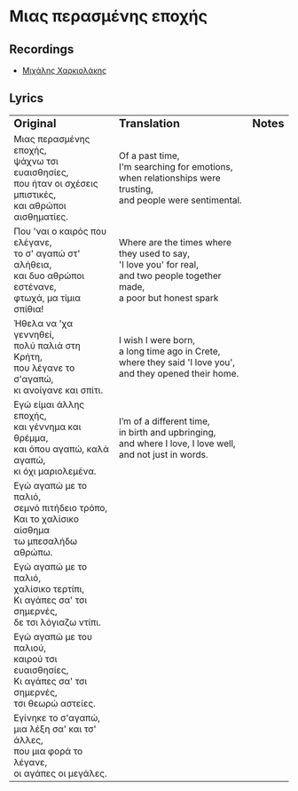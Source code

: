 # Μιας περασμένης εποχής

## Recordings
- [Μιχάλης Χαρκιολάκης](https://www.youtube.com/watch?v=Z3yka61MvWw)

## Lyrics

<table border="0">
  <tr>
    <td><b style="font-size:20px">Original</b></td>
    <td><b style="font-size:20px">Translation</b></td>
    <td><b style="font-size:20px">Notes</b></td>
  </tr>
  <tr>
    <td>Μιας περασμένης εποχής,<br>ψάχνω τσι ευαισθησίες,<br>που ήταν οι σχέσεις μπιστικές,<br>και αθρώποι αισθηματίες.</td>
    <td>Of a past time,<br>I'm searching for emotions,<br>when relationships were trusting,<br>and people were sentimental.</td>
    <td></td>
  </tr>
  <tr>  
    <td>Που 'ναι ο καιρός που ελέγανε,<br>το σ' αγαπώ στ' αλήθεια,<br>και δυο αθρώποι εστένανε,<br>φτωχά, μα τίμια σπίθια!</td>
    <td>Where are the times where they used to say,<br>'I love you' for real,<br>and two people together made,<br>a poor but honest spark</td>
    <td></td>
  </tr>
  <tr>  
    <td>Ήθελα να 'χα γεννηθεί,<br>πολύ παλιά στη Κρήτη,<br>που λέγανε το σ'αγαπώ,<br>κι ανοίγανε και σπίτι.</td>
    <td>I wish I were born,<br>a long time ago in Crete,<br>where they said 'I love you',<br>and they opened their home. </td>
    <td></td>
  </tr>
  <tr>  
    <td>Εγώ είμαι άλλης εποχής,<br>και γέννημα και θρέμμα,<br>και όπου αγαπώ, καλά αγαπώ,<br>κι όχι μαριολεμένα.</td>
    <td>I’m of a different time,<br>in birth and upbringing,<br>and where I love, I love well,<br>and not just in words.</td>
    <td></td>
  </tr>
  <tr>  
    <td>Εγώ αγαπώ με το παλιό,<br>σεμνό πιτήδειο τρόπο,<br>Και το χαλίσικο αίσθημα<br>τω μπεσαλήδω αθρώπω.</td>
    <td></td>
    <td></td>
  </tr>
  <tr>  
    <td>Εγώ αγαπώ με το παλιό,<br>χαλίσικο τερτίπι,<br>Κι αγάπες σα' τσι σημερνές,<br>δε τσι λόγιαζω ντίπι.</td>
    <td></td>
    <td></td>
  </tr>
  <tr>  
    <td>Εγώ αγαπώ με του παλιού,<br>καιρού τσι ευαισθησίες,<br>Κι αγάπες σα' τσι σημερνές,<br>τσι θεωρώ αστείες.</td>
    <td></td>
    <td></td>
  </tr>
  <tr>  
    <td>Εγίνηκε το σ'αγαπώ,<br>μια λέξη σα' και τσ' άλλες,<br>που μια φορά το λέγανε,<br>οι αγάπες οι μεγάλες.</td>
    <td></td>
    <td></td>
  </tr>
</table>